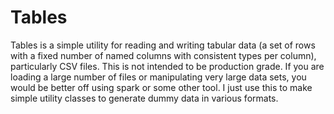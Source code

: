 # Tables

Tables is a simple utility for reading and writing tabular data (a set of rows with a fixed number of named columns with consistent types per column), 
particularly CSV files.  This is not intended to be production grade.  If you are loading a large number of files or manipulating very large data sets, 
you would be better off using spark or some other tool.  I just use this to make simple utility classes to generate dummy data in various formats.


